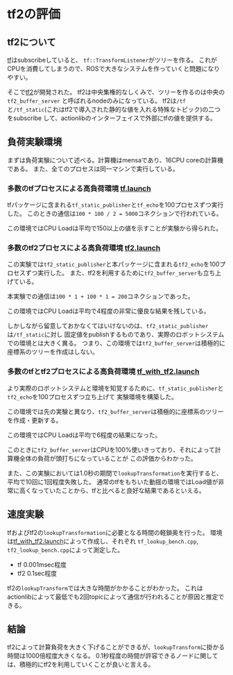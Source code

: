 # tf2の評価
## tf2について
[tf](http://wiki.ros.org/tf)はsubscribeしていると、
`tf::TransformListener`がツリーを作る。
これがCPUを消費してしまうので、ROSで大きなシステムを作っていくと問題になりやすい。

そこで[tf2](http://wiki.ros.org/tf2)が開発された。
tf2は中央集権的なしくみで、ツリーを作るのは中央の`tf2_buffer_server`
と呼ばれるnodeのみになっている。
tf2は`/tf`と`/tf_static`(これはtf2で導入された静的な値を入れる特殊なトピック)の二つをsubscribe
して、actionlibのインターフェイスで外部にtfの値を提供する。

## 負荷実験環境
まずは負荷実験について述べる。計算機はmensaであり、16CPU coreの計算機である。
また、全てのプロセスは同一マシンで実行している。

### 多数のtfプロセスによる高負荷環境 [tf.launch](launch/tf.launch)
tfパッケージに含まれる`tf_static_publisher`と`tf_echo`を100プロセスずつ実行した。
このときの通信は`100 * 100 / 2 = 5000`コネクションで行われている。

この環境ではCPU Loadは平均で150以上の値を示すことが実験から得られた。

### 多数のtf2プロセスによる高負荷環境 [tf2.launch](launch/tf2.launch)
この実験では`tf2_static_publisher`と本パッケージに含まれる`tf2_echo`を100プロセスずつ実行した。
また、tf2を利用するために`tf2_buffer_server`も立ち上げている。

本実験での通信は`100 * 1 + 100 * 1 = 200`コネクションであった。

この環境ではCPU Loadは平均で4程度の非常に優良な結果を残している。

しかしながら留意しておかなくてはいけないのは、`tf2_static_publisher`は`/tf_static`に対し
固定値をpublishするものであり、実際のロボットシステムでの環境とは大きく異る。
つまり、この環境では`tf2_buffer_server`は積極的に座標系のツリーを作成はしない。

### 多数のtfとtf2プロセスによる高負荷環境 [tf\_with\_tf2.launch](launch/tf_with_tf2.launch)
より実際のロボットシステムと環境を知覚するために、`tf_static_publisher`と`tf2_echo`を100プロセスずつ立ち上げて
実験環境を構築した。

この環境では先の実験と異なり、`tf2_buffer_server`は積極的に座標系のツリーを作成・更新する。

この環境ではCPU Loadは平均で6程度の結果になった。

このときに`tf2_buffer_server`はCPUを100%使いきっており、それによって計算機全体の負荷が頭打ちになっていることが
この評価からわかった。

また、この実験においては1.0秒の期間で`lookupTransformation`を実行すると、平均で10回に1回程度失敗した。
通常のtfをもちいた動揺の環境ではLoad値が非常に高くなっていたことから、tfと比べると良好な結果であるといえる。

## 速度実験
tfおよびtf2の`lookupTransformation`に必要となる時間の軽鎖奥を行った。
環境は[tf\_with\_tf2.launch](launch/tf_with_tf2.launch)によって作成し、それぞれ
`tf_lookup_bench.cpp`, `tf2_lookup_bench.cpp`によって測定した。

* tf 0.001msec程度
* tf2 0.1sec程度

tf2の`lookupTransform`では大きな時間がかかることがわかった。
これはactionlibによって最低でも2回topicによって通信が行われることが原因と推定できる。

## 結論
tf2によって計算負荷を大きく下げることができるが、`lookupTransform`に掛かる時間は1000倍程度大きくなる。
0.1秒程度の時間が許容できるノードに関しては、積極的にtf2を利用していくことが良いと言える。

